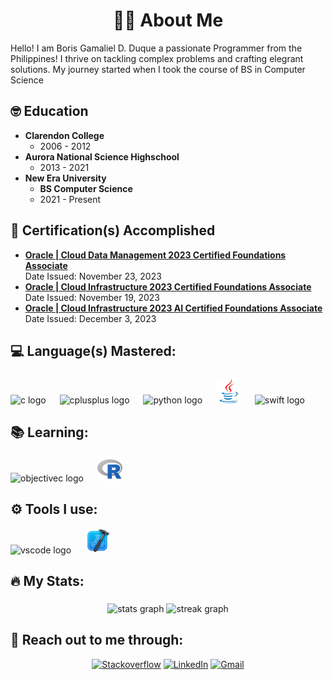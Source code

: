 <h1 align="center">👩‍💻  About Me</h1>
 
Hello! I am Boris Gamaliel D. Duque a passionate Programmer from the Philippines! I thrive on tackling complex problems and crafting elegrant solutions. My journey started when I took the course of BS in Computer Science

## 🤓 Education
- **Clarendon College**
  - 2006 - 2012
- **Aurora National Science Highschool**
  - 2013 - 2021
- **New Era University**
  - **BS Computer Science**
  - 2021 - Present
###

## 📜 Certification(s) Accomplished
- **[Oracle | Cloud Data Management 2023 Certified Foundations Associate](https://catalog-education.oracle.com/pls/certview/sharebadge?id=7B0188378E81F332E352328050708DBA6EFE7F6B45AC82546AEA80B227B5F124)**
  <br>
  Date Issued: November 23, 2023
- **[Oracle | Cloud Infrastructure 2023 Certified Foundations Associate](https://catalog-education.oracle.com/pls/certview/sharebadge?id=BB48BE1C195AF03283BB915754185DFA79639443B263AE0AE37D7C99C2B75CAA)**
  <br>
  Date Issued: November 19, 2023
- **[Oracle | Cloud Infrastructure 2023 AI Certified Foundations Associate](https://catalog-education.oracle.com/pls/certview/sharebadge?id=CF3F198DCFFC7749B1CBFA21F262E0A2D924D1CDB8C98CB2208DA4D93E7B147D)**
  <br>
  Date Issued: December 3, 2023
## 💻 Language(s) Mastered:

###

<div align="left">
  <img src="https://cdn.jsdelivr.net/gh/devicons/devicon/icons/c/c-original.svg" height="40" alt="c logo"  />
  <img width="14" />
  <img src="https://cdn.jsdelivr.net/gh/devicons/devicon/icons/cplusplus/cplusplus-original.svg" height="40" alt="cplusplus logo"  />
  <img width="14" />
  <img src="https://cdn.jsdelivr.net/gh/devicons/devicon/icons/python/python-original.svg" height="40" alt="python logo"  />
  <img width="14" />
  <img src="https://raw.githubusercontent.com/devicons/devicon/1119b9f84c0290e0f0b38982099a2bd027a48bf1/icons/java/java-original.svg" height="40" alt="java-logo" />
  <img width="14"/>
  <img src="https://cdn.jsdelivr.net/gh/devicons/devicon/icons/swift/swift-original.svg" height="40" alt="swift logo"  />
  <img width="14" />
</div>

###

## 📚 Learning:
<div>
  <img src="https://cdn.jsdelivr.net/gh/devicons/devicon/icons/objectivec/objectivec-plain.svg" height="40" alt="objectivec logo"  />
  <img width="14" />
  <img src="https://raw.githubusercontent.com/devicons/devicon/1119b9f84c0290e0f0b38982099a2bd027a48bf1/icons/r/r-original.svg" height="40" alt="r-logo" />
</div>

###

## ⚙️ Tools I use:
  <div>
    <img src="https://cdn.jsdelivr.net/gh/devicons/devicon/icons/vscode/vscode-original.svg" height="40" alt="vscode logo"  />
    <img width="14" />
    <img src="https://raw.githubusercontent.com/devicons/devicon/1119b9f84c0290e0f0b38982099a2bd027a48bf1/icons/xcode/xcode-original.svg" height="40" alt="xcode">
    <img width="14" />

###

## 🔥 My Stats:

###

<div align="center">
  <img src="https://github-readme-stats.vercel.app/api?username=bgduque&hide_title=true&hide_rank=false&show_icons=true&include_all_commits=true&count_private=true&disable_animations=false&theme=dracula&locale=en&hide_border=true&order=1" height="150" alt="stats graph"  />
  
  <img src="https://streak-stats.demolab.com?user=bgduque&locale=en-us&mode=daily&theme=dark&hide_border=false&border_radius=5&order=3" height="150" alt="streak graph"  />
</div>

###

## 🔎 Reach out to me through:


<div align="center">
  
  [![Stackoverflow](https://img.shields.io/static/v1?message=Stackoverflow&logo=stackoverflow&label=&color=FE7A16&logoColor=white&labelColor=&style=for-the-badge)](https://stackoverflow.com/users/23124675/boris-gamaliel-duque?tab=profile)
  [![LinkedIn](https://img.shields.io/static/v1?message=LinkedIn&logo=linkedin&label=&color=0077B5&logoColor=white&labelColor=&style=for-the-badge)](https://www.linkedin.com/in/bgduque/)
  [![Gmail](https://img.shields.io/static/v1?message=Gmail&logo=gmail&label=&color=E34234&logoColor=white&labelColor=&style=for-the-badge)](mailto:boris.dduque@gmail.com?subject=Inquiries)

</div>

